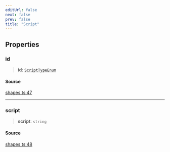 ```yaml
---
editUrl: false
next: false
prev: false
title: "Script"
---
```


## Properties

### id

> **id**: [`ScriptTypeEnum`](/api-core/type-aliases/scripttypeenum/)

#### Source

[shapes.ts:47](https://github.com/dgmjs/dgmjs/blob/main/packages/core/src/shapes.ts#L47)

***

### script

> **script**: `string`

#### Source

[shapes.ts:48](https://github.com/dgmjs/dgmjs/blob/main/packages/core/src/shapes.ts#L48)
